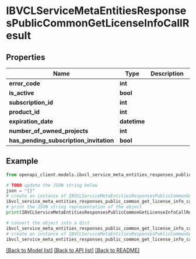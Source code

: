 # IBVCLServiceMetaEntitiesResponsesPublicCommonGetLicenseInfoCallResult


## Properties

Name | Type | Description | Notes
------------ | ------------- | ------------- | -------------
**error_code** | **int** |  | [optional] 
**is_active** | **bool** |  | [optional] 
**subscription_id** | **int** |  | [optional] 
**product_id** | **int** |  | [optional] 
**expiration_date** | **datetime** |  | [optional] 
**number_of_owned_projects** | **int** |  | [optional] 
**has_pending_subscription_invitation** | **bool** |  | [optional] 

## Example

```python
from openapi_client.models.ibvcl_service_meta_entities_responses_public_common_get_license_info_call_result import IBVCLServiceMetaEntitiesResponsesPublicCommonGetLicenseInfoCallResult

# TODO update the JSON string below
json = "{}"
# create an instance of IBVCLServiceMetaEntitiesResponsesPublicCommonGetLicenseInfoCallResult from a JSON string
ibvcl_service_meta_entities_responses_public_common_get_license_info_call_result_instance = IBVCLServiceMetaEntitiesResponsesPublicCommonGetLicenseInfoCallResult.from_json(json)
# print the JSON string representation of the object
print(IBVCLServiceMetaEntitiesResponsesPublicCommonGetLicenseInfoCallResult.to_json())

# convert the object into a dict
ibvcl_service_meta_entities_responses_public_common_get_license_info_call_result_dict = ibvcl_service_meta_entities_responses_public_common_get_license_info_call_result_instance.to_dict()
# create an instance of IBVCLServiceMetaEntitiesResponsesPublicCommonGetLicenseInfoCallResult from a dict
ibvcl_service_meta_entities_responses_public_common_get_license_info_call_result_from_dict = IBVCLServiceMetaEntitiesResponsesPublicCommonGetLicenseInfoCallResult.from_dict(ibvcl_service_meta_entities_responses_public_common_get_license_info_call_result_dict)
```
[[Back to Model list]](../README.md#documentation-for-models) [[Back to API list]](../README.md#documentation-for-api-endpoints) [[Back to README]](../README.md)


